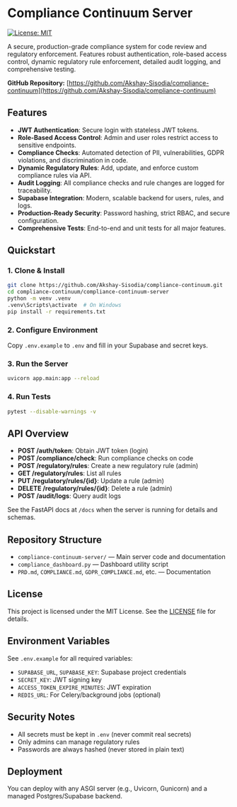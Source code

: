 # Compliance Continuum Server

[![License: MIT](https://img.shields.io/badge/License-MIT-yellow.svg)](LICENSE)

A secure, production-grade compliance system for code review and regulatory enforcement. Features robust authentication, role-based access control, dynamic regulatory rule enforcement, detailed audit logging, and comprehensive testing.

**GitHub Repository:** [https://github.com/Akshay-Sisodia/compliance-continuum](https://github.com/Akshay-Sisodia/compliance-continuum)

## Features
- **JWT Authentication**: Secure login with stateless JWT tokens.
- **Role-Based Access Control**: Admin and user roles restrict access to sensitive endpoints.
- **Compliance Checks**: Automated detection of PII, vulnerabilities, GDPR violations, and discrimination in code.
- **Dynamic Regulatory Rules**: Add, update, and enforce custom compliance rules via API.
- **Audit Logging**: All compliance checks and rule changes are logged for traceability.
- **Supabase Integration**: Modern, scalable backend for users, rules, and logs.
- **Production-Ready Security**: Password hashing, strict RBAC, and secure configuration.
- **Comprehensive Tests**: End-to-end and unit tests for all major features.

## Quickstart

### 1. Clone & Install
```bash
git clone https://github.com/Akshay-Sisodia/compliance-continuum.git
cd compliance-continuum/compliance-continuum-server
python -m venv .venv
.venv\Scripts\activate  # On Windows
pip install -r requirements.txt
```

### 2. Configure Environment
Copy `.env.example` to `.env` and fill in your Supabase and secret keys.

### 3. Run the Server
```bash
uvicorn app.main:app --reload
```

### 4. Run Tests
```bash
pytest --disable-warnings -v
```

## API Overview
- **POST /auth/token**: Obtain JWT token (login)
- **POST /compliance/check**: Run compliance checks on code
- **POST /regulatory/rules**: Create a new regulatory rule (admin)
- **GET /regulatory/rules**: List all rules
- **PUT /regulatory/rules/{id}**: Update a rule (admin)
- **DELETE /regulatory/rules/{id}**: Delete a rule (admin)
- **POST /audit/logs**: Query audit logs

See the FastAPI docs at `/docs` when the server is running for details and schemas.

## Repository Structure
- `compliance-continuum-server/` — Main server code and documentation
- `compliance_dashboard.py` — Dashboard utility script
- `PRD.md`, `COMPLIANCE.md`, `GDPR_COMPLIANCE.md`, etc. — Documentation

## License
This project is licensed under the MIT License. See the [LICENSE](LICENSE) file for details.

## Environment Variables
See `.env.example` for all required variables:
- `SUPABASE_URL`, `SUPABASE_KEY`: Supabase project credentials
- `SECRET_KEY`: JWT signing key
- `ACCESS_TOKEN_EXPIRE_MINUTES`: JWT expiration
- `REDIS_URL`: For Celery/background jobs (optional)

## Security Notes
- All secrets must be kept in `.env` (never commit real secrets)
- Only admins can manage regulatory rules
- Passwords are always hashed (never stored in plain text)

## Deployment
You can deploy with any ASGI server (e.g., Uvicorn, Gunicorn) and a managed Postgres/Supabase backend.